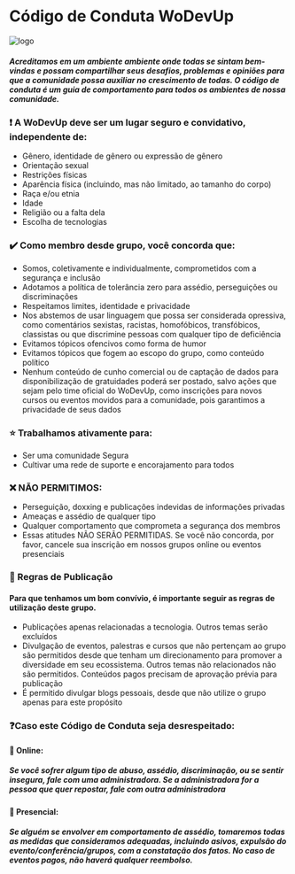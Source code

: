 # Código de Conduta WoDevUp

![logo](https://i.ibb.co/Sr9tChP/48dfc4f1-b62d-4d3b-9f05-f0aa05022591.png#center)

##### Acreditamos em um ambiente ambiente onde todas se sintam bem-vindas e possam compartilhar seus desafios, problemas e opiniões para que a comunidade possa auxiliar no crescimento de todas. O código de conduta é um guia de comportamento para todos os ambientes de nossa comunidade.

### :exclamation: A  WoDevUp deve ser um lugar seguro e convidativo, independente de:
* Gênero, identidade de gênero ou expressão de gênero
* Orientação sexual
* Restrições físicas
* Aparência física (incluindo, mas não limitado, ao tamanho do corpo)
* Raça e/ou etnia
* Idade
* Religião ou a falta dela
* Escolha de tecnologias

### :heavy_check_mark: Como membro desde grupo, você concorda que:
* Somos, coletivamente e individualmente, comprometidos com a segurança e inclusão
* Adotamos a política de tolerância zero para assédio, perseguições ou discriminações
* Respeitamos limites, identidade e privacidade
* Nos abstemos de usar linguagem que possa ser considerada opressiva, como comentários sexistas, racistas, homofóbicos, transfóbicos, classistas ou que discrimine pessoas com qualquer tipo de deficiência
* Evitamos tópicos ofencivos como forma de humor
* Evitamos tópicos que fogem ao escopo do grupo, como conteúdo político
* Nenhum conteúdo de cunho comercial ou de captação de dados para disponibilização de gratuidades poderá ser postado, salvo ações que sejam pelo time oficial do WoDevUp, como inscrições para novos cursos ou eventos movidos para a comunidade, pois garantimos a privacidade de seus dados

### :star: Trabalhamos ativamente para:
* Ser uma comunidade Segura
* Cultivar uma rede de suporte e encorajamento para todos

### :x: NÃO PERMITIMOS:
* Perseguição, doxxing e publicações indevidas de informações privadas
* Ameaças e assédio de qualquer tipo
* Qualquer comportamento que comprometa a segurança dos membros
* Essas atitudes NÃO SERÃO PERMITIDAS. Se você não concorda, por favor, cancele sua inscrição em nossos grupos online ou eventos presenciais

### :memo: Regras de Publicação
#### Para que tenhamos um bom convívio, é importante seguir as regras de utilização deste grupo.
* Publicações apenas relacionadas a tecnologia. Outros temas serão excluídos
* Divulgação de eventos, palestras e cursos que não pertençam ao grupo são permitidos desde que tenham um direcionamento para promover a diversidade em seu ecossistema. Outros temas não relacionados não são permitidos. Conteúdos pagos precisam de aprovação prévia para publicação
* É permitido divulgar blogs pessoais, desde que não utilize o grupo apenas para este propósito

### :question:Caso este Código de Conduta seja desrespeitado:
#### :small_orange_diamond: Online:
##### Se você sofrer algum tipo de abuso, assédio, discriminação, ou se sentir insegura, fale com uma administradora. Se a administradora for a pessoa que quer repostar, fale com outra administradora

#### :small_blue_diamond: Presencial:
##### Se alguém se envolver em comportamento de assédio, tomaremos todas as medidas que consideramos adequadas, incluindo asivos, expulsão do evento/conferência/grupos, com a constatação dos fatos. No caso de eventos pagos, não haverá qualquer reembolso.

